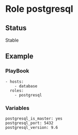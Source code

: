 # Role postgresql

## Status

Stable

## Example

### PlayBook

```
- hosts:
    - database
  roles:
    - postgresql
```

### Variables

```
postgresql_is_master: yes
postgresql_port: 5432
postgresql_version: 9.6
```
